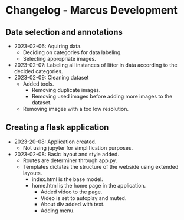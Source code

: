 # Changelog - Marcus Development

## Data selection and annotations

- 2023-02-06: Aquiring data.
  - Deciding on categories for data labeling.
  - Selecting appropriate images.
- 2023-02-07: Labeling all instances of litter in data according to the decided categories.
- 2023-02-09: Cleaning dataset
  - Added tools.
    - Removing duplicate images.
    - Removing used images before adding more images to the dataset.
  - Removing images with a too low resolution.

## Creating a flask application

- 2023-20-08: Application created.
  - Not using jupyter for simplification purposes.
- 2023-02-08: Basic layout and style added.
  - Routes are determiner through app.py.
  - Templates dictates the structure of the webside using extended layouts.
    - index.html is the base model.
    - home.html is the home page in the application.
      - Added video to the page.
      - Video is set to autoplay and muted.
      - About div added with text.
      - Adding menu.
